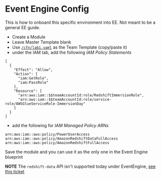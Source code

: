 # Event Engine Config

This is how to onboard this specific environment into EE.  Not meant to be a general EE guide.

- Create a Module
- Leave Master Template blank
- Use [`/cfn/lab1.yaml`](cfn/lab1.yaml) as the Team Template (copy/paste it)
- under the IAM tab, add the following *IAM Policy Statements*
```
[
  {
    "Effect": "Allow",
    "Action": [
      "iam:GetRole",
      "iam:PassRole"
    ],
    "Resource": [
      "arn:aws:iam::$$teamAccountId:role/RedshiftImmersionRole",
      "arn:aws:iam::$$teamAccountId:role/service-role/AWSGlueServiceRole-ImmersionDay"
    ]
  }
]
```
- add the following for *IAM Managed Policy ARNs*
```
arn:aws:iam::aws:policy/PowerUserAccess
arn:aws:iam::aws:policy/AmazonRedshiftDataFullAccess
arn:aws:iam::aws:policy/AmazonRedshiftFullAccess
```

Save the module and you can use it as the only one in the Event Engine blueprint

**NOTE** The `redshift-data` API isn't supported today under EventEngine, [see this ticket](https://issues.amazon.com/issues/EE-PFR-298)
